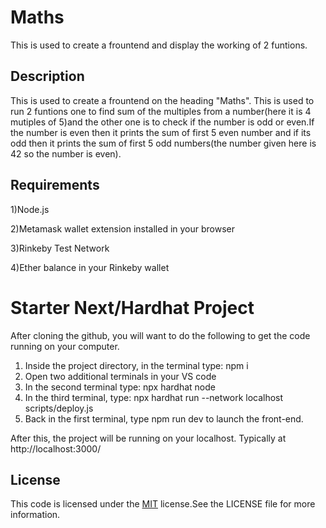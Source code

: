 
# Maths

This is used to create a frountend and display the working of 2 funtions.


## Description

This is used to create a frountend on the heading "Maths".
This is used to run 2 funtions one to find sum of the multiples from a number(here it is 4 mutiples of 5)and the other one is to check if the number is odd or even.If the number is even then it prints the sum of first 5 even number and if its odd then it prints the sum of first 5 odd numbers(the number given here is 42 so the number is even).

## Requirements

1)Node.js

2)Metamask wallet extension installed in your browser

3)Rinkeby Test Network

4)Ether balance in your Rinkeby wallet

# Starter Next/Hardhat Project

After cloning the github, you will want to do the following to get the code running on your computer.

1. Inside the project directory, in the terminal type: npm i
2. Open two additional terminals in your VS code
3. In the second terminal type: npx hardhat node
4. In the third terminal, type: npx hardhat run --network localhost scripts/deploy.js
5. Back in the first terminal, type npm run dev to launch the front-end.

After this, the project will be running on your localhost. 
Typically at http://localhost:3000/

## License

This code is licensed under the [MIT](https://choosealicense.com/licenses/mit/) license.See the LICENSE file for more information.


